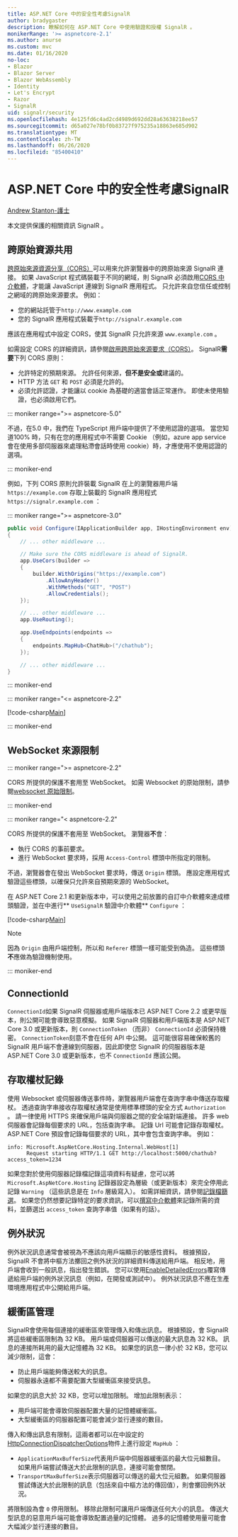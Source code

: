 ```yaml
---
title: ASP.NET Core 中的安全性考慮SignalR
author: bradygaster
description: 瞭解如何在 ASP.NET Core 中使用驗證和授權 SignalR 。
monikerRange: '>= aspnetcore-2.1'
ms.author: anurse
ms.custom: mvc
ms.date: 01/16/2020
no-loc:
- Blazor
- Blazor Server
- Blazor WebAssembly
- Identity
- Let's Encrypt
- Razor
- SignalR
uid: signalr/security
ms.openlocfilehash: 4e125fd6c4ad2cd4989d692dd28a63638218ee57
ms.sourcegitcommit: d65a027e78bf0b83727f975235a18863e685d902
ms.translationtype: MT
ms.contentlocale: zh-TW
ms.lasthandoff: 06/26/2020
ms.locfileid: "85400410"
---
```

# <a name="security-considerations-in-aspnet-core-signalr"></a>ASP.NET Core 中的安全性考慮SignalR

[Andrew Stanton-護士](https://twitter.com/anurse)

本文提供保護的相關資訊 SignalR 。

## <a name="cross-origin-resource-sharing"></a>跨原始資源共用

[跨原始來源資源分享（CORS）](https://www.w3.org/TR/cors/)可以用來允許瀏覽器中的跨原始來源 SignalR 連接。 如果 JavaScript 程式碼裝載于不同的網域，則 SignalR 必須啟用[CORS 中介軟體](xref:security/cors)，才能讓 JavaScript 連線到 SignalR 應用程式。 只允許來自您信任或控制之網域的跨原始來源要求。 例如：

* 您的網站託管于`http://www.example.com`
* 您的 SignalR 應用程式裝載于`http://signalr.example.com`

應該在應用程式中設定 CORS，使其 SignalR 只允許來源 `www.example.com` 。

如需設定 CORS 的詳細資訊，請參閱[啟用跨原始來源要求（CORS）](xref:security/cors)。 SignalR**需要**下列 CORS 原則：

* 允許特定的預期來源。 允許任何來源，**但不是安全或**建議的。
* HTTP 方法 `GET` 和 `POST` 必須是允許的。
* 必須允許認證，才能讓以 cookie 為基礎的適當會話正常運作。 即使未使用驗證，也必須啟用它們。

::: moniker range=">= aspnetcore-5.0"

不過，在5.0 中，我們在 TypeScript 用戶端中提供了不使用認證的選項。
當您知道100% 時，只有在您的應用程式中不需要 Cookie （例如，azure app service 會在使用多部伺服器來處理粘滯會話時使用 cookie）時，才應使用不使用認證的選項。

::: moniker-end

例如，下列 CORS 原則允許裝載 SignalR 在上的瀏覽器用戶端 `https://example.com` 存取上裝載的 SignalR 應用程式 `https://signalr.example.com` ：

::: moniker range=">= aspnetcore-3.0"

```csharp
public void Configure(IApplicationBuilder app, IHostingEnvironment env)
{
    // ... other middleware ...

    // Make sure the CORS middleware is ahead of SignalR.
    app.UseCors(builder =>
    {
        builder.WithOrigins("https://example.com")
            .AllowAnyHeader()
            .WithMethods("GET", "POST")
            .AllowCredentials();
    });

    // ... other middleware ...
    app.UseRouting();

    app.UseEndpoints(endpoints =>
    {
        endpoints.MapHub<ChatHub>("/chathub");
    });

    // ... other middleware ...
}
```

::: moniker-end

::: moniker range="<= aspnetcore-2.2"

[!code-csharp[Main](security/sample/Startup.cs?name=snippet1)]

::: moniker-end

## <a name="websocket-origin-restriction"></a>WebSocket 來源限制

::: moniker range=">= aspnetcore-2.2"

CORS 所提供的保護不套用至 WebSocket。 如需 Websocket 的原始限制，請參閱[websocket 原始限制](xref:fundamentals/websockets#websocket-origin-restriction)。

::: moniker-end

::: moniker range="< aspnetcore-2.2"

CORS 所提供的保護不套用至 WebSocket。 瀏覽器**不**會：

* 執行 CORS 的事前要求。
* 進行 WebSocket 要求時，採用 `Access-Control` 標頭中所指定的限制。

不過，瀏覽器會在發出 WebSocket 要求時，傳送 `Origin` 標頭。 應設定應用程式驗證這些標頭，以確保只允許來自預期來源的 WebSocket。

在 ASP.NET Core 2.1 和更新版本中，可以使用之前放置的自訂中介軟體來達成標頭驗證，並在中進行** `UseSignalR` 驗證中介軟體** `Configure` ：

[!code-csharp[Main](security/sample/Startup.cs?name=snippet2)]

> [!NOTE]
> 因為 `Origin` 由用戶端控制，所以和 `Referer` 標頭一樣可能受到偽造。 這些標頭**不**應做為驗證機制使用。

::: moniker-end

## <a name="connectionid"></a>ConnectionId

`ConnectionId`如果 SignalR 伺服器或用戶端版本已 ASP.NET Core 2.2 或更早版本，則公開可能會導致惡意模擬。 如果 SignalR 伺服器和用戶端版本是 ASP.NET Core 3.0 或更新版本，則 `ConnectionToken` （而非） `ConnectionId` 必須保持機密。 `ConnectionToken`刻意不會在任何 API 中公開。  這可能很容易確保較舊的 SignalR 用戶端不會連線到伺服器，因此即使您 SignalR 的伺服器版本是 ASP.NET Core 3.0 或更新版本，也不 `ConnectionId` 應該公開。

## <a name="access-token-logging"></a>存取權杖記錄

使用 Websocket 或伺服器傳送事件時，瀏覽器用戶端會在查詢字串中傳送存取權杖。 透過查詢字串接收存取權杖通常是使用標準標頭的安全方式 `Authorization` 。 請一律使用 HTTPS 來確保用戶端與伺服器之間的安全端對端連接。 許多 web 伺服器會記錄每個要求的 URL，包括查詢字串。 記錄 Url 可能會記錄存取權杖。 ASP.NET Core 預設會記錄每個要求的 URL，其中會包含查詢字串。 例如：

```
info: Microsoft.AspNetCore.Hosting.Internal.WebHost[1]
      Request starting HTTP/1.1 GET http://localhost:5000/chathub?access_token=1234
```

如果您對於使用伺服器記錄檔記錄這項資料有疑慮，您可以將 `Microsoft.AspNetCore.Hosting` 記錄器設定為層級（或更新版本）來完全停用此記錄 `Warning` （這些訊息是在 `Info` 層級寫入）。 如需詳細資訊，請參閱[記錄檔篩選](xref:fundamentals/logging/index#log-filtering)。 如果您仍然想要記錄特定的要求資訊，可以[撰寫中介軟體](xref:fundamentals/middleware/write)來記錄所需的資料，並篩選出 `access_token` 查詢字串值（如果有的話）。

## <a name="exceptions"></a>例外狀況

例外狀況訊息通常會被視為不應該向用戶端顯示的敏感性資料。 根據預設， SignalR 不會將中樞方法擲回之例外狀況的詳細資料傳送給用戶端。 相反地，用戶端會收到一般訊息，指出發生錯誤。 您可以使用[EnableDetailedErrors](xref:signalr/configuration#configure-server-options)覆寫傳遞給用戶端的例外狀況訊息（例如，在開發或測試中）。 例外狀況訊息不應在生產環境應用程式中公開給用戶端。

## <a name="buffer-management"></a>緩衝區管理

SignalR會使用每個連接的緩衝區來管理傳入和傳出訊息。 根據預設，會 SignalR 將這些緩衝區限制為 32 KB。 用戶端或伺服器可以傳送的最大訊息為 32 KB。 訊息的連接所耗用的最大記憶體為 32 KB。 如果您的訊息一律小於 32 KB，您可以減少限制，這會：

* 防止用戶端能夠傳送較大的訊息。
* 伺服器永遠都不需要配置大型緩衝區來接受訊息。

如果您的訊息大於 32 KB，您可以增加限制。 增加此限制表示：

* 用戶端可能會導致伺服器配置大量的記憶體緩衝區。
* 大型緩衝區的伺服器配置可能會減少並行連接的數目。

傳入和傳出訊息有限制，這兩者都可以在中設定的[HttpConnectionDispatcherOptions](xref:signalr/configuration#configure-server-options)物件上進行設定 `MapHub` ：

* `ApplicationMaxBufferSize`代表用戶端中伺服器緩衝區的最大位元組數目。 如果用戶端嘗試傳送大於此限制的訊息，連接可能會關閉。
* `TransportMaxBufferSize`表示伺服器可以傳送的最大位元組數。 如果伺服器嘗試傳送大於此限制的訊息（包括來自中樞方法的傳回值），則會擲回例外狀況。

將限制設為會 `0` 停用限制。 移除此限制可讓用戶端傳送任何大小的訊息。 傳送大型訊息的惡意用戶端可能會導致配置過量的記憶體。 過多的記憶體使用量可能會大幅減少並行連接的數目。
